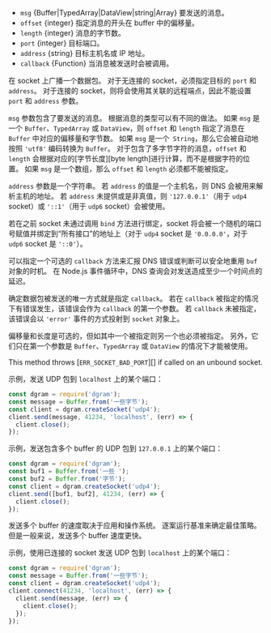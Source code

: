 <!-- YAML
added: v0.1.99
changes:
  - version: v14.5.0
    pr-url: https://github.com/nodejs/node/pull/22413
    description: The `msg` parameter can now be any `TypedArray` or `DataView`.
  - version: v12.0.0
    pr-url: https://github.com/nodejs/node/pull/26871
    description: Added support for sending data on connected sockets.
  - version: v8.0.0
    pr-url: https://github.com/nodejs/node/pull/11985
    description: The `msg` parameter can be an `Uint8Array` now.
  - version: v8.0.0
    pr-url: https://github.com/nodejs/node/pull/10473
    description: The `address` parameter is always optional now.
  - version: v6.0.0
    pr-url: https://github.com/nodejs/node/pull/5929
    description: On success, `callback` will now be called with an `error`
                 argument of `null` rather than `0`.
  - version: v5.7.0
    pr-url: https://github.com/nodejs/node/pull/4374
    description: The `msg` parameter can be an array now. Also, the `offset`
                 and `length` parameters are optional now.
-->

* `msg` {Buffer|TypedArray|DataView|string|Array} 要发送的消息。
* `offset` {integer} 指定消息的开头在 buffer 中的偏移量。
* `length` {integer} 消息的字节数。
* `port` {integer} 目标端口。
* `address` {string} 目标主机名或 IP 地址。
* `callback` {Function} 当消息被发送时会被调用。

在 socket 上广播一个数据包。
对于无连接的 socket，必须指定目标的 `port` 和 `address`。 
对于连接的 socket，则将会使用其关联的远程端点，因此不能设置 `port` 和 `address` 参数。

`msg` 参数包含了要发送的消息。
根据消息的类型可以有不同的做法。
如果 `msg` 是一个 `Buffer`、`TypedArray` 或 `DataView`，则 `offset` 和 `length` 指定了消息在 `Buffer` 中对应的偏移量和字节数。
如果 `msg` 是一个` String`，那么它会被自动地按照 `'utf8'` 编码转换为 `Buffer`。
对于包含了多字节字符的消息，`offset` 和 `length` 会根据对应的[字节长度][byte length]进行计算，而不是根据字符的位置。
如果 `msg` 是一个数组，那么 `offset` 和 `length` 必须都不能被指定。

`address` 参数是一个字符串。
若 `address` 的值是一个主机名，则 DNS 会被用来解析主机的地址。
若 `address` 未提供或是非真值，则 `'127.0.0.1'`（用于 `udp4` socket）或 `'::1'`（用于 `udp6` socket）会被使用。

若在之前 socket 未通过调用 `bind` 方法进行绑定，socket 将会被一个随机的端口号赋值并绑定到“所有接口”的地址上（对于 `udp4` socket 是 `'0.0.0.0'`，对于 `udp6` socket 是 `'::0'`）。

可以指定一个可选的 `callback` 方法来汇报 DNS 错误或判断可以安全地重用 `buf` 对象的时机。
在 Node.js 事件循环中，DNS 查询会对发送造成至少一个时间点的延迟。

确定数据包被发送的唯一方式就是指定 `callback`。
若在 `callback` 被指定的情况下有错误发生，该错误会作为 `callback` 的第一个参数。
若 `callback` 未被指定，该错误会以 `'error'` 事件的方式投射到 `socket` 对象上。

偏移量和长度是可选的，但如其中一个被指定则另一个也必须被指定。
另外，它们只在第一个参数是 `Buffer`、`TypedArray` 或 `DataView` 的情况下才能被使用。

This method throws [`ERR_SOCKET_BAD_PORT`][] if called on an unbound socket.

示例，发送 UDP 包到 `localhost` 上的某个端口：

```js
const dgram = require('dgram');
const message = Buffer.from('一些字节');
const client = dgram.createSocket('udp4');
client.send(message, 41234, 'localhost', (err) => {
  client.close();
});
```

示例，发送包含多个 buffer 的 UDP 包到 `127.0.0.1` 上的某个端口：

```js
const dgram = require('dgram');
const buf1 = Buffer.from('一些 ');
const buf2 = Buffer.from('字节');
const client = dgram.createSocket('udp4');
client.send([buf1, buf2], 41234, (err) => {
  client.close();
});
```

发送多个 buffer 的速度取决于应用和操作系统。
逐案运行基准来确定最佳策略。
但是一般来说，发送多个 buffer 速度更快。

示例，使用已连接的 socket 发送 UDP 包到 `localhost` 上的某个端口：

```js
const dgram = require('dgram');
const message = Buffer.from('一些字节');
const client = dgram.createSocket('udp4');
client.connect(41234, 'localhost', (err) => {
  client.send(message, (err) => {
    client.close();
  });
});
```

